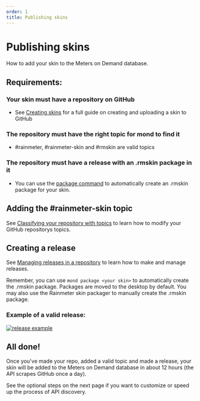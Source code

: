 ```yaml
---
order: 1
title: Publishing skins
---
```


# Publishing skins

How to add your skin to the Meters on Demand database.

## Requirements:

### Your skin must have a repository on GitHub

 * See [Creating skins](/guides/creating) for a full guide on creating and uploading a skin to GitHub

### The repository must have the right topic for mond to find it

 * #rainmeter, #rainmeter-skin and #rmskin are valid topics 

### The repository must have a release with an .rmskin package in it

 * You can use the [package command](/cli/package) to automatically create an .rmskin package for your skin.

## Adding the #rainmeter-skin topic

See [Classifying your repository with topics](https://docs.github.com/en/repositories/managing-your-repositorys-settings-and-features/customizing-your-repository/classifying-your-repository-with-topics) to learn how to modify your GitHub repositorys topics.

## Creating a release

See [Managing releases in a repository](https://docs.github.com/en/repositories/releasing-projects-on-github/managing-releases-in-a-repository) to learn how to make and manage releases.

Remember, you can use `mond package <your skin>` to automatically create the .rmskin package. Packages are moved to the desktop by default. You may also use the Rainmeter skin packager to manually create the .rmskin package.

### Example of a valid release:

[![release example](/mondtholomew%20release.png)](https://github.com/reisir/mondtholomew/releases/tag/v1.2.3)

## All done!

Once you've made your repo, added a valid topic and made a release, your skin will be added to the Meters on Demand database in about 12 hours (the API scrapes GitHub once a day). 

See the optional steps on the next page if you want to customize or speed up the process of API discovery.
